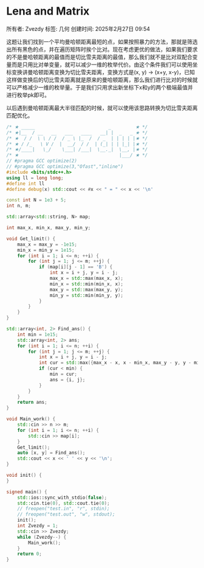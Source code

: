 # Lena and Matrix

所有者: Zvezdy
标签: 几何
创建时间: 2025年2月27日 09:54

这题让我们找到一个平均曼哈顿距离最短的点，如果按照暴力的方法，那就是筛选出所有黑色的点，并在遍历矩阵时挨个比对。现在考虑更优的做法，如果我们要求的不是曼哈顿距离的最值而是切比雪夫距离的最值，那么我们就不是比对双配合变量而是只用比对单变量，就可以减少一维的枚举代价。由这个条件我们可以使用坐标变换讲曼哈顿距离变换为切比雪夫距离，变换方式是(x, y) → (x+y, x-y)，已知这样做变换后的切比雪夫距离就是原来的曼哈顿距离，那么我们进行比对的时候就可以严格减少一维的枚举量。于是我们只用求出新坐标下x和y的两个极端最值并进行枚举pk即可。

以后遇到曼哈顿距离最大半径匹配的时候，就可以使用该思路转换为切比雪夫距离匹配优化。

```cpp
/* ★ _____                           _         ★ */
/* ★|__  / __   __   ___   ____   __| |  _   _ ★ */
/* ★  / /  \ \ / /  / _ \ |_  /  / _  | | | | |★ */
/* ★ / /_   \ V /  |  __/  / /  | (_| | | |_| |★ */
/* ★/____|   \_/    \___| /___|  \__._|  \__, |★ */
/* ★                                     |___/ ★ */
// #pragma GCC optimize(2)
// #pragma GCC optimize(3,"Ofast","inline")
#include <bits/stdc++.h>
using ll = long long;
#define int ll
#define debug(x) std::cout << #x << " = " << x << '\n'

const int N = 1e3 + 5;
int n, m;

std::array<std::string, N> map;

int max_x, min_x, max_y, min_y;

void Get_limit() {
    max_x = max_y = -1e15;
    min_x = min_y = 1e15;
    for (int i = 1; i <= n; ++i) {
        for (int j = 1; j <= m; ++j) {
            if (map[i][j - 1] == 'B') {
                int x = i + j, y = i - j;
                max_x = std::max(max_x, x);
                min_x = std::min(min_x, x);
                max_y = std::max(max_y, y);
                min_y = std::min(min_y, y);
            }
        }
    }
}

std::array<int, 2> Find_ans() {
    int min = 1e15;
    std::array<int, 2> ans;
    for (int i = 1; i <= n; ++i) {
        for (int j = 1; j <= m; ++j) {
            int x = i + j, y = i - j;
            int cur = std::max({max_x - x, x - min_x, max_y - y, y - min_y});
            if (cur < min) {
                min = cur;
                ans = {i, j};
            }
        }
    }
    return ans;
}

void Main_work() {
    std::cin >> n >> m;
    for (int i = 1; i <= n; ++i) {
        std::cin >> map[i];
    }
    Get_limit();
    auto [x, y] = Find_ans();
    std::cout << x << ' ' << y << '\n';
}

void init() {
}

signed main() {
    std::ios::sync_with_stdio(false);
    std::cin.tie(0), std::cout.tie(0);
    // freopen("test.in", "r", stdin);
    // freopen("test.out", "w", stdout);
    init();
    int Zvezdy = 1;
    std::cin >> Zvezdy;
    while (Zvezdy--) {
        Main_work();
    }
    return 0;
}
```